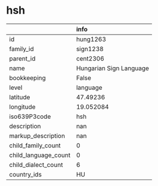 # hsh
|                      | info                    |
|:---------------------|:------------------------|
| id                   | hung1263                |
| family_id            | sign1238                |
| parent_id            | cent2306                |
| name                 | Hungarian Sign Language |
| bookkeeping          | False                   |
| level                | language                |
| latitude             | 47.49236                |
| longitude            | 19.052084               |
| iso639P3code         | hsh                     |
| description          | nan                     |
| markup_description   | nan                     |
| child_family_count   | 0                       |
| child_language_count | 0                       |
| child_dialect_count  | 6                       |
| country_ids          | HU                      |